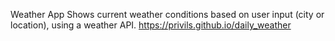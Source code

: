 Weather App
Shows current weather conditions based on user input (city or location), using a weather API.
https://privils.github.io/daily_weather
